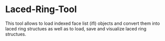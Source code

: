Laced-Ring-Tool
===============
This tool allows to load indexed face list (ifl) objects and convert them into laced ring structues as well as to load, save and visualize laced ring structues.
